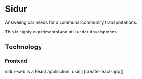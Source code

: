 # Sidur

Answering car needs for a communal community transportations.

This is highly experimental and still under development.

## Technology

### Frontend
sidur-web is a React application, using [create-react-app](

